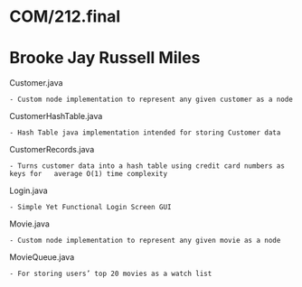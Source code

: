 # COM/212.final

# Brooke Jay Russell Miles


Customer.java

	- Custom node implementation to represent any given customer as a node

CustomerHashTable.java

	- Hash Table java implementation intended for storing Customer data

CustomerRecords.java

	- Turns customer data into a hash table using credit card numbers as keys for 	average O(1) time complexity

Login.java

	- Simple Yet Functional Login Screen GUI

Movie.java

	- Custom node implementation to represent any given movie as a node

MovieQueue.java

	- For storing users’ top 20 movies as a watch list

